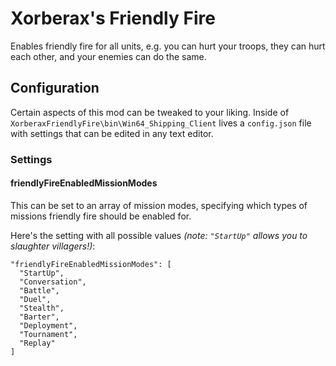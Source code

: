 # Xorberax's Friendly Fire
Enables friendly fire for all units, e.g. you can hurt your troops, 
they can hurt each other, and your enemies can do the same.

## Configuration
Certain aspects of this mod can be tweaked to your liking.
Inside of `XorberaxFriendlyFire\bin\Win64_Shipping_Client` lives a
`config.json` file with settings that can be edited in any text editor.

### Settings

#### friendlyFireEnabledMissionModes
This can be set to an array of mission modes, specifying which types of
missions friendly fire should be enabled for. 

Here's the setting with all possible values
*(note: `"StartUp"` allows you to slaughter villagers!)*:
```
"friendlyFireEnabledMissionModes": [
  "StartUp",
  "Conversation",
  "Battle",
  "Duel",
  "Stealth",
  "Barter",
  "Deployment",
  "Tournament",
  "Replay"
]
```